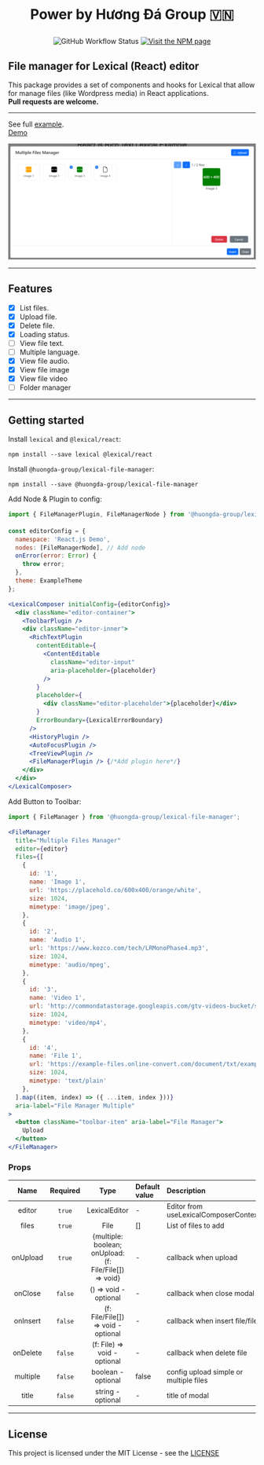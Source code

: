 # <p align="center">Power by Hương Đá Group 🇻🇳 </p>
<p align="center">
  <img alt="GitHub Workflow Status" src="https://img.shields.io/github/actions/workflow/status/huongda-group/lexical-file-manager/tests.yml"/>
  <a href="https://www.npmjs.com/package/lexical">
    <img alt="Visit the NPM page" src="https://img.shields.io/npm/v/@huongda-group/lexical-file-manager"/>
  </a>
</p>

## File manager for Lexical (React) editor

This package provides a set of components and hooks for Lexical that allow for manage files (like Wordpress media) in React applications.
<br />
<b>Pull requests are welcome.</b>
***

See full [example](https://github.com/huongda-group/lexical-file-manager/tree/main/example).
<br />
[Demo](https://lexical-file-manager.huongda.dev)

![Hương Đá Group Lexical file manager](https://github.com/huongda-group/lexical-file-manager/blob/main/preview/1.png?raw=true "Hương Đá Group Lexical file manager")

***
## Features
- [x] List files.
- [x] Upload file.
- [x] Delete file.
- [x] Loading status.
- [ ] View file text.
- [ ] Multiple language.
- [x] View file audio.
- [x] View file image
- [x] View file video
- [ ] Folder manager
***
## Getting started
Install `lexical` and `@lexical/react`:

```
npm install --save lexical @lexical/react
```
Install `@huongda-group/lexical-file-manager`:
```
npm install --save @huongda-group/lexical-file-manager
```

Add Node & Plugin to config:
```jsx
import { FileManagerPlugin, FileManagerNode } from '@huongda-group/lexical-file-manager';

const editorConfig = {
  namespace: 'React.js Demo',
  nodes: [FileManagerNode], // Add node
  onError(error: Error) {
    throw error;
  },
  theme: ExampleTheme
};
```
```jsx
<LexicalComposer initialConfig={editorConfig}>
  <div className="editor-container">
    <ToolbarPlugin />
    <div className="editor-inner">
      <RichTextPlugin
        contentEditable={
          <ContentEditable
            className="editor-input"
            aria-placeholder={placeholder}
          />
        }
        placeholder={
          <div className="editor-placeholder">{placeholder}</div>
        }
        ErrorBoundary={LexicalErrorBoundary}
      />
      <HistoryPlugin />
      <AutoFocusPlugin />
      <TreeViewPlugin />
      <FileManagerPlugin /> {/*Add plugin here*/}
    </div>
  </div>
</LexicalComposer>
```
Add Button to Toolbar:
```jsx
import { FileManager } from '@huongda-group/lexical-file-manager';
````
```jsx
<FileManager
  title="Multiple Files Manager"
  editor={editor}
  files={[
    {
      id: '1',
      name: 'Image 1',
      url: 'https://placehold.co/600x400/orange/white',
      size: 1024,
      mimetype: 'image/jpeg',
    },
    {
      id: '2',
      name: 'Audio 1',
      url: 'https://www.kozco.com/tech/LRMonoPhase4.mp3',
      size: 1024,
      mimetype: 'audio/mpeg',
    },
    {
      id: '3',
      name: 'Video 1',
      url: 'http://commondatastorage.googleapis.com/gtv-videos-bucket/sample/BigBuckBunny.mp4',
      size: 1024,
      mimetype: 'video/mp4',
    },
    {
      id: '4',
      name: 'File 1',
      url: 'https://example-files.online-convert.com/document/txt/example.txt',
      size: 1024,
      mimetype: 'text/plain'
    },
  ].map((item, index) => ({ ...item, index }))}
  aria-label="File Manager Multiple"
>
  <button className="toolbar-item" aria-label="File Manager">
    Upload
  </button>
</FileManager>
```
### Props
| Name     |  Required   |                          Type                           |  Default value                                |  Description                                  |
|:--------:|:-----------:|:-------------------------------------------------------:|:----------------------------------------------|:----------------------------------------------|
| editor   | ```true```  |                      LexicalEditor                      | - | Editor from useLexicalComposerContext()       |
| files    | ```true```  |                          File                           | []                                            | List of files to add                          |
| onUpload   | ```true```  | {multiple: boolean; onUpload: (f: File/File[]) => void} | -                                            | callback when upload                          |
| onClose  | ```false``` |                  () => void - optional                  |                            -                             | callback when close modal                     |
| onInsert | ```false``` |           (f: File/File[]) => void - optional           |                            -                            | callback when insert file/files               |
| onDelete | ```false``` |              (f: File) => void - optional               |                            -                            | callback when delete file                     |
| multiple | ```false``` |                   boolean - optional                    |                          false                          | config upload simple or multiple files        |
| title    | ```false``` |                    string - optional                    |                            -                            | title of modal                                |

***
## License
This project is licensed under the MIT License - see the [LICENSE](https://github.com/huongda-group/lexical-file-manager/blob/main/LICENSE)
